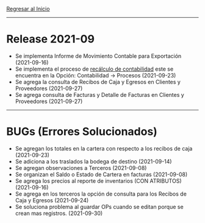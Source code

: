 [Regresar al Inicio](../README.md)

---
# Release 2021-09

- Se implementa Informe de Movimiento Contable para Exportación (2021-09-16)
- Se implementa el proceso de [recálculo de contabilidad](../contabilidad/procesos/reconstruir-contabilidad.md) este se encuentra en la Opción: Contabilidad -> Procesos (2021-09-23) 
- Se agrega la consulta de Recibos de Caja y Egresos en Clientes y Proveedores (2021-09-27)
- Se agrega consulta de Facturas y Detalle de Facturas en Clientes y Proveedores (2021-09-27)



---
# BUGs (Errores Solucionados)

- Se agregan los totales en la cartera con respecto a los recibos de caja (2021-09-23)
- Se adiciona a los traslados la bodega de destino (2021-09-14)
- Se agregan observaciones a Terceros (2021-09-08)
- Se organizan el Saldo o Estado de Cartera en facturas (2021-09-08)
- Se agrega los precios al reporte de inventarios (CON ATRIBUTOS) (2021-09-16)
- Se agrega en los terceros la opción de consulta para los Recibos de Caja y Egresos (2021-09-24)
- Se soluciona problema al guardar OPs cuando se editan porque se crean mas registros. (2021-09-30)